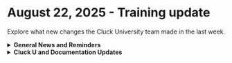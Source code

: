 # August 22, 2025 - Training update

Explore what new changes the Cluck University team made in the last week.

<details>

<summary><strong>General News and Reminders</strong></summary>

* **SHOUT OUTS** **TO:**
  * Brian, Mario, Miranda, Nick, Noel, Bree, Nicholas, Ashmit, Nicholas, Verson, and Truby for passing the Foundations Certification.
    * Take the [Rewst Foundations](https://learn.rewst.io/rewst-foundations-certification) Exam, and collect your prestigious **Certified Rewster** badge in Discord along with access to the super-secret Discord channel.&#x20;
  * Adam, Verson, Miranda, Jack, Nicholas, Jessica, Nicholas, and Daniel for passing the Clean Automation Certification.
  * And our very own Vince!&#x20;
    * Take the [Clean Automation](https://learn.rewst.io/clean-automation-certification) exam and get that fancy certificate!

- Join us in our [Cluck-U Discord channel](https://discord.com/channels/936789089703845988/1121465945295167588) if you have any questions, comments, or concerns!
- Sign up for Cluck University [Office Hours](https://learn.rewst.io/cluck-university-office-hours)  to work through any questions you have during and after training! If there is something you want us to cover, Let us know!

</details>

<details>

<summary><strong>Cluck U and Documentation Updates</strong></summary>

**What's New at Cluck University?**

* Updated [Modifying Crates](https://learn.rewst.io/path/onboarding-learning-path/introduction-to-crates/323093) lesson
* Lots of internal work!&#x20;

**New and Updated Documentation Pages:**

* [PSA: Update Ticket With User Offboard Links Crate](../../../documentation/crates/existing-crate-documentation/psa-update-ticket-with-user-offboard-links-crate.md)
* [PSA: Update Ticket With User Onboard Links Crate](../../../documentation/crates/existing-crate-documentation/ad-hoc-install-uninstall-software-via-chocolatey-crate.md)
* [Rotate Account Passwords Crate](../../../documentation/crates/existing-crate-documentation/alert-on-expiring-app-reg-secrets-crate.md)
* [Reset Microsoft MFA Crate](../../../documentation/crates/existing-crate-documentation/reset-microsoft-mfa-crate.md)
* [Configure Out of Office on Mailbox Crate](../../../documentation/crates/existing-crate-documentation/configure-out-of-office-on-mailbox-crate.md)
* Updated guidance for how to use customer PowerShell scripting with our RMM integrations:&#x20;
  * [ConnectWise Automate integration](../../../documentation/configuration/integrations/multi-instance-integration/multi-instance-integration-setup.md)
  * [ConnectWise Screenconnect integration](../../../documentation/configuration/integrations/integration-guides/connectwise-control-screenconnect.md)
  * [Datto RMM integration](../../../documentation/configuration/integrations/integration-guides/datto-rmm-integration-setup.md)
  * [Kaseya VSA integration](../../../documentation/configuration/integrations/integration-guides/kaseya-vsa-integration-setup.md)
  * [Kaseya VSA X integration](../../../documentation/configuration/integrations/multi-instance-integration/integrate-multiple-instances-of-the-same-integration.md)
  * [N-able N-central integration](../../../documentation/configuration/integrations/custom-integrations/)
  * [NinjaOne integration](../../../documentation/configuration/integrations/custom-integrations/)
* Updated guidance on what Crate syncing is and [how to identify synced workflows versus unsynced workflows](https://docs.rewst.help/documentation/crates#synced-versus-unsynced-crates)
* Several new transform actions:&#x20;
  * [URL encode](../../../documentation/automations/actions-in-rewst/transform-actions/all-transform-action.md)
  * [URL decode](../../../documentation/automations/actions-in-rewst/transform-actions/add-or-subtract-from-datetime-transform-action.md)
  * [Average](../../../documentation/automations/actions-in-rewst/transform-actions/add-or-subtract-from-datetime-transform-action.md)
  * [Range](../../../documentation/automations/actions-in-rewst/transform-actions/add-or-subtract-from-datetime-transform-action.md)
  * [Convert from epoch](../../../documentation/automations/actions-in-rewst/transform-actions/add-or-subtract-from-datetime-transform-action.md)

</details>
